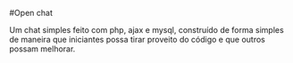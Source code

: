#Open chat 

Um chat simples feito com php, ajax e mysql, construído de forma simples de maneira que iniciantes possa tirar proveito do código e que outros possam melhorar. 

